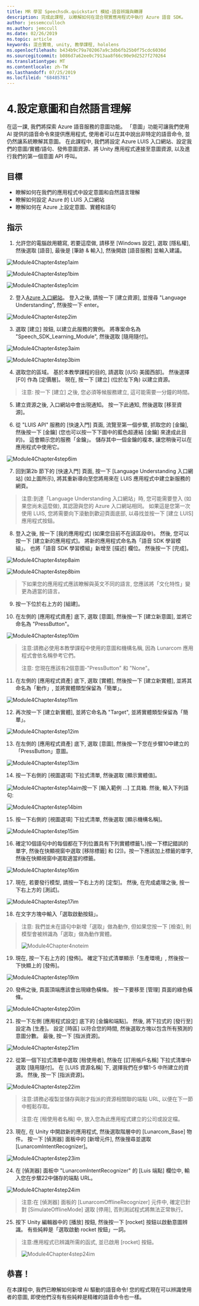 ```yaml
---
title: MR 學習 Speechsdk.quickstart 模組-語音辨識與轉譯
description: 完成此課程, 以瞭解如何在混合現實應用程式中執行 Azure 語音 SDK。
author: jessemcculloch
ms.author: jemccull
ms.date: 02/26/2019
ms.topic: article
keywords: 混合實境, unity, 教學課程, hololens
ms.openlocfilehash: b434b9c79a702067a9c3db6fb25b0f75cdc6030d
ms.sourcegitcommit: b086d7a62ee0c7913aa8f66c90e9d2527f270264
ms.translationtype: MT
ms.contentlocale: zh-TW
ms.lasthandoff: 07/25/2019
ms.locfileid: "68485781"
---
```

# <a name="4-setting-up-intent-and-natural-language-understanding"></a>4.設定意圖和自然語言理解

在這一課, 我們將探索 Azure 語音服務的意圖功能。 「意圖」功能可讓我們使用 AI 提供的語音命令來提供應用程式, 使用者可以在其中說出非特定的語音命令, 並仍然讓系統瞭解其意圖。 在此課程中, 我們將設定 Azure LUIS 入口網站、設定我們的意圖/實體/語句、發佈意圖資源、將 Unity 應用程式連接至意圖資源, 以及進行我們的第一個意圖 API 呼叫。

## <a name="objectives"></a>目標

- 瞭解如何在我們的應用程式中設定意圖和自然語言理解
- 瞭解如何設定 Azure 的 LUIS 入口網站
- 瞭解如何在 Azure 上設定意圖、實體和語句

## <a name="instructions"></a>指示
1. 允許您的電腦啟用聽寫, 若要這麼做, 請移至 [Windows 設定], 選取 [隱私權], 然後選取 [語音], 最後是 [筆跡 & 輸入], 然後開啟 [語音服務] 並輸入建議。

![Module4Chapter4step1aim](images/module4chapter4step1aim.PNG)

![Module4Chapter4step1bim](images/module4chapter4step1bim.PNG)

![Module4Chapter4step1cim](images/module4chapter4step1cim.PNG)


2. 登入[Azure 入口網站](https://portal.azure.com/)。 登入之後, 請按一下 [建立資源], 並搜尋 "Language Understanding", 然後按一下 enter。

![Module4Chapter4step2im](images/module4chapter4step2im.PNG)

3. 選取 [建立] 按鈕, 以建立此服務的實例。 將專案命名為 "Speech_SDK_Learning_Module", 然後選取 [隨用隨付]。

![Module4Chapter4step3aim](images/module4chapter4step3aim.png)

![Module4Chapter4step3bim](images/module4chapter4step3bim.PNG)

4. 選取您的區域。  基於本教學課程的目的, 請選取 [(US) 美國西部]。 然後選擇 [F0] 作為 [定價層]。 現在, 按一下 [建立] (位於左下角) 以建立資源。

>  注意: 按一下 [建立] 之後, 您必須等候服務建立, 這可能需要一分鐘的時間。

5. 建立資源之後, 入口網站中會出現通知。 按一下此通知, 然後選取 [移至資源]。

6. 從 "LUIS API" 服務的 [快速入門] 頁面, 流覽至第一個步驟, 抓取您的 [金鑰], 然後按一下 [金鑰] (您也可以按一下下圖中的藍色超連結 [金鑰] 來達成此目的)。 這會顯示您的服務「金鑰」。 儲存其中一個金鑰的複本, 讓您稍後可以在應用程式中使用它。

![Module4Chapter4step6im](images/module4chapter4step6im.PNG)

7. 回到第2b 節下的 [快速入門] 頁面, 按一下 [Language Understanding 入口網站] (如上圖所示), 將其重新導向至您將用來在 LUIS 應用程式中建立新服務的網頁。

> 注意:到達「Language Understanding 入口網站」時, 您可能需要登入 (如果您尚未這麼做), 其認證與您的 Azure 入口網站相同。 如果這是您第一次使用 LUIS, 您將需要向下滾動到歡迎頁面底部, 以尋找並按一下 [建立 LUIS] 應用程式按鈕。

8. 登入之後, 按一下 [我的應用程式] (如果您目前不在該區段中)。 然後, 您可以按一下 [建立新的應用程式]。 將新的應用程式命名為「語音 SDK 學習模組」。 也將「語音 SDK 學習模組」新增至 [描述] 欄位。 然後按一下 [完成]。

![Module4Chapter4step8aim](images/module4chapter4step8aim.PNG)

![Module4Chapter4step8bim](images/module4chapter4step8bim.PNG)

> 下如果您的應用程式應該瞭解與英文不同的語言, 您應該將「文化特性」變更為適當的語言。

9. 按一下位於右上方的 [組建]。

10. 在左側的 [應用程式資產] 底下, 選取 [意圖], 然後按一下 [建立新意圖], 並將它命名為 "PressButton"。 

![Module4Chapter4step10im](images/module4chapter4step10im.PNG)

> 注意:請務必使用本教學課程中使用的意圖和機構名稱, 因為 Lunarcom 應用程式會依名稱參考它們。 
>
> 注意: 您現在應該有2個意圖-"PressButton" 和 "None"。

11. 在左側的 [應用程式資產] 底下, 選取 [實體], 然後按一下 [建立新實體], 並將其命名為「動作」, 並將實體類型保留為「簡單」。

![Module4Chapter4step11im](images/module4chapter4step11im.PNG)

12. 再次按一下 [建立新實體], 並將它命名為 "Target", 並將實體類型保留為「簡單」。

![Module4Chapter4step12im](images/module4chapter4step12im.PNG)

13. 在左側的 [應用程式資產] 底下, 選取 [意圖], 然後按一下您在步驟10中建立的「PressButton」意圖。

![Module4Chapter4step13im](images/module4chapter4step13im.PNG)

14. 按一下右側的 [視圖選項] 下拉式清單, 然後選取 [顯示實體值]。 

![Module4Chapter4step14aim](images/module4chapter4step14aim.PNG)按一下 [輸入範例 ...] 工具箱. 然後, 輸入下列語句: 

![Module4Chapter4step14bim](images/module4chapter4step14bim.PNG)

15. 按一下右側的 [視圖選項] 下拉式清單, 然後選取 [顯示機構名稱]。

![Module4Chapter4step15im](images/module4chapter4step15im.PNG)

16. 確定10個語句中的每個都在下列位置具有下列實體標籤1。)按一下標記錯誤的單字, 然後在快顯視窗中選取 [移除標籤] 和 [2])。按一下應該加上標籤的單字, 然後在快顯視窗中選取適當的標籤。

![Module4Chapter4step16im](images/module4chapter4step16im.PNG)

17. 現在, 若要發行模型, 請按一下右上方的 [定型]。 然後, 在完成處理之後, 按一下右上方的 [測試]。

![Module4Chapter4step17im](images/module4chapter4step17im.PNG)

18. 在文字方塊中輸入「選取啟動按鈕」。

> 注意: 我們並未在語句中新增「選取」做為動作, 但如果您按一下 [檢查], 則模型會被辨識為「選取」做為動作實體。
>
> ![Module4Chapter4noteim](images/module4chapter4noteim.PNG)

19. 現在, 按一下右上方的 [發佈]。 確定下拉式清單顯示「生產環境」, 然後按一下快顯上的 [發佈]。 

![Module4Chapter4step19im](images/module4chapter4step19im.PNG)

20. 發佈之後, 頁面頂端應該會出現綠色橫條。  按一下要移至 [管理] 頁面的綠色橫條。 

![Module4Chapter4step20im](images/module4chapter4step20im.PNG)

21. 按一下左側 [應用程式設定] 底下的 [金鑰和端點]。 然後, 將下拉式的 [發行至] 設定為 [生產]。 設定 [時區] 以符合您的時間, 然後選取方塊以包含所有預測的意圖分數。 最後, 按一下 [指派資源]。

![Module4Chapter4step21im](images/module4chapter4step21im.PNG)

22. 從第一個下拉式清單中選取 [租使用者], 然後在 [訂用帳戶名稱] 下拉式清單中選取 [隨用隨付]。 在 [LUIS 資源名稱] 下, 選擇我們在步驟1-5 中所建立的資源。 然後, 按一下 [指派資源]。 

![Module4Chapter4step22im](images/module4chapter4step22im.PNG)

> 注意:請務必複製並儲存與剛才指派的資源相關聯的端點 URL, 以便在下一節中輕鬆存取。
>
> 注意:在 [租使用者名稱] 中, 放入您為此應用程式建立的公司或設定檔。

23. 現在, 在 Unity 中開啟新的應用程式, 然後選取階層中的 [Lunarcom_Base] 物件。 按一下 [偵測器] 面板中的 [新增元件], 然後搜尋並選取 [LunarcomIntentRecognizer]。

![Module4Chapter4step23im](images/module4chapter4step23im.PNG)

24. 在 [偵測器] 面板中 "LunarcomIntentRecognizer" 的 [Luis 端點] 欄位中, 輸入您在步驟22中儲存的端點 URL。 

![Module4Chapter4step24im](images/module4chapter4step24im.PNG)

>  注意:在 [偵測器] 面板的 [LunarcomOfflineRecognizer] 元件中, 確定已針對 [SimulateOfflineMode] 選取 [停用], 否則測試程式將無法正常執行。 

25. 按下 Unity 編輯器中的 [播放] 按鈕, 然後按一下 [rocket] 按鈕以啟動意圖辨識。 有些純粹是「選取啟動 rocket 按鈕」一詞。

>  注意:應用程式已辨識所需的函式, 並已啟用 [rocket] 按鈕。
>
> ![Module4Chapter4step24im](images/module4chapter4note2im.PNG)

## <a name="congratulations"></a>恭喜！

在本課程中, 我們已瞭解如何新增 AI 驅動的語音命令! 您的程式現在可以辨識使用者的意圖, 即使他們沒有有些純粹是精確的語音命令也一樣。

